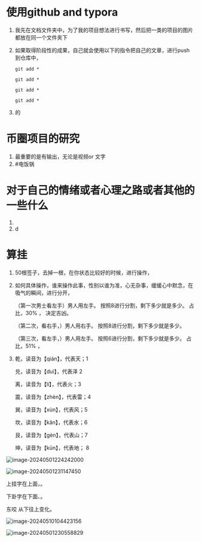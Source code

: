 # 使用github and typora

1. 我先在文档文件夹中，为了我的项目想法进行书写，然后把一类的项目的图片都放在同一个文件夹下

2. 如果取得阶段性的成果，自己就会使用以下的指令把自己的文章，进行push 到仓库中，

   `git add *`

   `git add *`

   `git add *`

   `git add *`

3. 的



# 币圈项目的研究

1. 最重要的是有输出，无论是视频or 文字
2. #电饭锅





# 对于自己的情绪或者心理之路或者其他的一些什么

1. 
1. d

# 算挂

1. 50根签子，去掉一根，在你状态比较好的时候，进行操作，

2. 如何具体操作，谁来操作此事，性别以谁为准，心无杂事，缓缓心中默念，在吸气的瞬间，进行分开，

   （第一次男士看左手）男人用左手。 按照8进行分割，剩下多少就是多少。  占比，30% ， 决定吉凶。

   （第二次，看右手，）男人用右手。 按照8进行分割，剩下多少就是多少。

   （第三次，看左手，）男人用左手。 按照6进行分割，剩下多少就是多少。  占比，51% ， 

3. 乾，读音为【qián】，代表天；1

   兑，读音为【duì】，代表泽  2

   离，读音为【lí】，代表火；3

   震，读音为【zhèn】，代表雷；4

   巽，读音为【xùn】，代表风；5

   坎，读音为【kǎn】，代表水；6

   艮，读音为【gèn】，代表山；7

   坤，读音为【kūn】，代表地； 8

   

![image-20240501224242000](image-20240501224242000-4574574-4574581.png)

![image-20240501231147450](image-20240501231147450.png)



  上挂字在上面，。

下卦字在下面、。

东咬 从下往上变化。

 

![image-20240510104423156](image-20240510104423156.png)

![image-20240501230558829](image-20240501230558829.png)